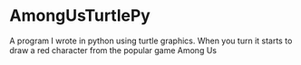 # AmongUsTurtlePy
A program I wrote in python using turtle graphics. When you turn it starts to draw a red character from the popular game Among Us

